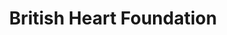 ---
title: "British Heart Foundation"
url: /bishop-auckland/british-heart-foundation/
shop: charity
---